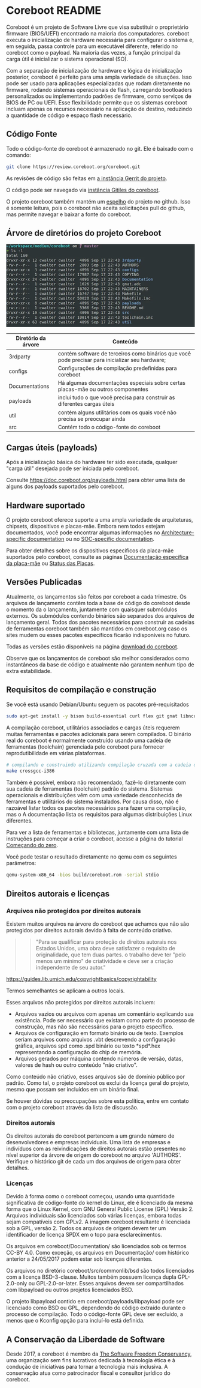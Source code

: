 # Coreboot README

Coreboot é um projeto de Software Livre que visa substituir o proprietário firmware (BIOS/UEFI) encontrado na maioria dos computadores. coreboot executa o
inicialização de hardware necessária para configurar o sistema e, em seguida, passa controle para um executável diferente, referido no coreboot como o
payload. Na maioria das vezes, a função principal da carga útil é inicializar o sistema operacional (SO).

Com a separação de inicialização de hardware e lógica de inicialização posterior, coreboot é perfeito para uma ampla variedade de situações. Isso pode ser usado
para aplicações especializadas que rodam diretamente no firmware, rodando sistemas operacionais de flash, carregando bootloaders personalizados ou
implementando padrões de firmware, como serviços de BIOS de PC ou UEFI. Esse flexibilidade permite que os sistemas coreboot incluam apenas os recursos
necessário na aplicação de destino, reduzindo a quantidade de código e espaço flash necessário.

## Código Fonte

Todo o código-fonte do coreboot é armazenado no git. Ele é baixado com o comando:

```bash
git clone https://review.coreboot.org/coreboot.git
```

As revisões de código são feitas em [a instância Gerrit do projeto](https://review.coreboot.org/).

O código pode ser navegado via [instância Gitiles do coreboot](https://review.coreboot.org/plugins/gitiles/coreboot/+/refs/heads/master).

O projeto coreboot também mantém um [espelho](https://github.com/coreboot/coreboot) do projeto no github.
Isso é somente leitura, pois o coreboot não aceita solicitações pull do github, mas permite navegar e baixar a fonte do coreboot.

## Árvore de diretórios do projeto Coreboot

![](pictures/coreboot.jpg)

| Diretório da árvore | Conteúdo                                                                                         |
|---------------------|--------------------------------------------------------------------------------------------------|
| 3rdparty            | contém software de terceiros como binários que você pode precisar para inicializar seu hardware; |
| configs             | Configurações de compilação predefinidas para coreboot                                           |
| Documentations      | Há algumas documentações especiais sobre certas placas-mãe ou outros componentes                 |
| payloads            | inclui tudo o que você precisa para construir as diferentes cargas úteis                         |
| util                | contém alguns utilitários com os quais você não precisa se preocupar ainda                       |
| src                 | Contém todo o código-fonte do coreboot                                                           |



## Cargas úteis (payloads)

Após a inicialização básica do hardware ter sido executada, qualquer "carga útil" desejada pode ser iniciada pelo coreboot.

Consulte <https://doc.coreboot.org/payloads.html> para obter uma lista de alguns dos payloads suportados pelo coreboot.


## Hardware suportado

O projeto coreboot oferece suporte a uma ampla variedade de arquiteturas, chipsets, dispositivos e placas-mãe. Embora nem todos estejam documentados, você pode
encontrar algumas informações no [Architecture-specific documentation](https://doc.coreboot.org/arch/index.html) ou no [SOC-specific documentation](https://doc.coreboot.org/soc/index.html).

Para obter detalhes sobre os dispositivos específicos da placa-mãe suportados pelo coreboot, consulte as páginas [Documentação específica da placa-mãe](https://doc.coreboot.org/mainboard/index.html) ou
[Status das Placas](https://coreboot.org/status/board-status.html).


## Versões Publicadas

Atualmente, os lançamentos são feitos por coreboot a cada trimestre. Os arquivos de lançamento contêm toda a base de código do coreboot desde o momento da
o lançamento, juntamente com quaisquer submódulos externos. Os submódulos contendo binários são separados dos arquivos de lançamento geral. Todos
dos pacotes necessários para construir as cadeias de ferramentas coreboot também são mantidos em coreboot.org caso os sites mudem ou esses pacotes específicos
ficarão indisponíveis no futuro.

Todas as versões estão disponíveis na página [download do coreboot](https://coreboot.org/downloads.html).

Observe que os lançamentos de coreboot são melhor considerados como instantâneos da base de código e atualmente não garantem nenhum tipo de extra estabilidade.

## Requisitos de compilação e construção

Se você está usando Debian/Ubuntu seguem os pacotes pré-requisitados

```bash
sudo apt-get install -y bison build-essential curl flex git gnat libncurses5-dev m4 zlib1g-dev qemu
```

A compilação coreboot, utilitários associados e cargas úteis requerem muitas ferramentas e pacotes adicionais para serem compilados. O binário real do coreboot é normalmente construído usando uma cadeia de ferramentas (toolchain) gerenciada pelo coreboot para fornecer reprodutibilidade em várias plataformas. 

```bash
# compilando e construindo utilizando compilação cruzada com a cadeia de ferramentas fornecidas pelo próprio coreboot
make crossgcc-i386
```

Também é possível, embora não recomendado, fazê-lo diretamente com sua cadeia de ferramentas (toolchain) padrão do sistema. Sistemas operacionais e distribuições vêm com uma variedade desconhecida de ferramentas e utilitários do sistema instalados. Por causa disso, não é razoável listar todos os pacotes necessários para fazer uma compilação, mas o A documentação lista os requisitos para algumas distribuições Linux diferentes.

Para ver a lista de ferramentas e bibliotecas, juntamente com uma lista de instruções para começar a criar o coreboot, acesse a página do tutorial [Começando do zero](https://doc.coreboot.org/tutorial/part1.html).

Você pode testar o resultado diretamente no qemu com os seguintes parâmetros:

```bash
qemu-system-x86_64 -bios build/coreboot.rom -serial stdio
```

## Direitos autorais e licenças

### Arquivos não protegidos por direitos autorais

Existem muitos arquivos na árvore do coreboot que achamos que não são protegidos por direitos autorais devido à falta de conteúdo criativo.

>> "Para se qualificar para proteção de direitos autorais nos Estados Unidos, uma obra deve satisfazer o requisito de originalidade, que tem duas partes. o trabalho deve ter "pelo menos um mínimo" de criatividade e deve ser a criação independente de seu autor."

   <https://guides.lib.umich.edu/copyrightbasics/copyrightability>

Termos semelhantes se aplicam a outros locais.

Esses arquivos não protegidos por direitos autorais incluem:

- Arquivos vazios ou arquivos com apenas um comentário explicando sua existência. Pode ser necessário que existam como parte do processo de construção, mas não são necessários para o projeto específico.
- Arquivos de configuração em formato binário ou de texto. Exemplos seriam arquivos como arquivos .vbt descrevendo a configuração gráfica, arquivos spd como .spd binário ou texto \*spd\*.hex representando a configuração do chip de memória.
- Arquivos gerados por máquina contendo números de versão, datas, valores de hash ou outro conteúdo "não criativo".

Como conteúdo não criativo, esses arquivos são de domínio público por padrão. Como tal, o projeto coreboot os exclui da licença geral do projeto, mesmo que possam ser incluídos em um binário final.

Se houver dúvidas ou preocupações sobre esta política, entre em contato com o projeto coreboot através da lista de discussão.

### Direitos autorais

Os direitos autorais do coreboot pertencem a um grande número de desenvolvedores e empresas individuais. Uma lista de empresas e indivíduos com
as reivindicações de direitos autorais estão presentes no nível superior da árvore de origem do coreboot no arquivo 'AUTHORS'. Verifique o histórico git de cada um dos arquivos de origem para obter detalhes.

### Licenças

Devido à forma como o coreboot começou, usando uma quantidade significativa de código-fonte do kernel do Linux, ele é licenciado da mesma forma que o Linux
Kernel, com GNU General Public License (GPL) Versão 2. Arquivos individuais são licenciados sob várias licenças, embora todas sejam compatíveis
com GPLv2. A imagem coreboot resultante é licenciada sob a GPL, versão 2. Todos os arquivos de origem devem ter um identificador de licença SPDX em
o topo para esclarecimentos.

Os arquivos em coreboot/Documentation/ são licenciados sob os termos CC-BY 4.0. Como exceção, os arquivos em Documentação/ com histórico anterior a 24/05/2017 podem estar sob licenças diferentes.

Os arquivos no diretório coreboot/src/commonlib/bsd são todos licenciados com a licença BSD-3-clause. Muitos também possuem licença dupla GPL-2.0-only ou GPL-2.0-or-later. Esses arquivos devem ser compartilhados com libpayload ou outros projetos licenciados BSD.

O projeto libpayload contido em coreboot/payloads/libpayload pode ser licenciado como BSD ou GPL, dependendo do código extraído durante o processo de compilação. Todo o código-fonte GPL deve ser excluído, a menos que o Kconfig opção para incluí-lo está definida.

## A Conservação da Liberdade de Software

Desde 2017, a coreboot é membro da [The Software Freedom Conservancy](https://sfconservancy.org/), uma organização sem fins lucrativos dedicada à tecnologia ética e à condução de iniciativas para tornar a tecnologia mais inclusiva. A conservação atua como patrocinador fiscal e consultor jurídico do coreboot.
